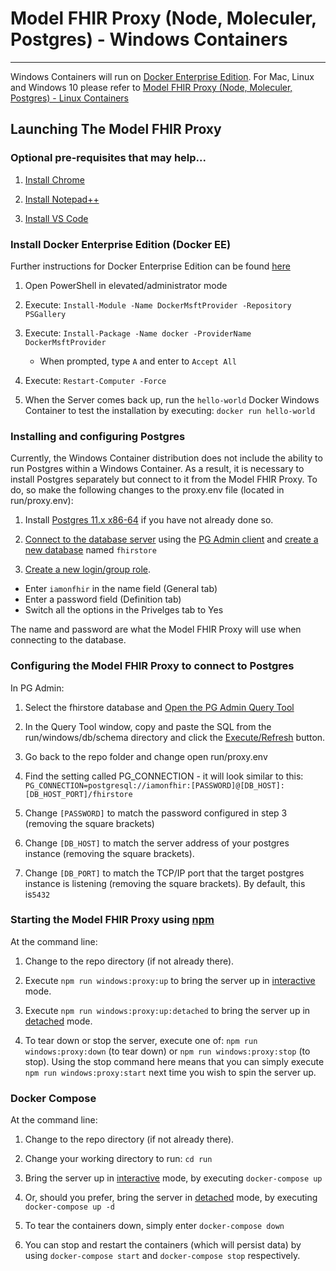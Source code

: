 # Model FHIR Proxy (Node, Moleculer, Postgres) - Windows Containers

---

Windows Containers will run on [Docker Enterprise Edition](https://docs.microsoft.com/en-us/virtualization/windowscontainers/quick-start/set-up-environment?tabs=Windows-Server). For Mac, Linux and Windows 10 please refer to [Model FHIR Proxy (Node, Moleculer, Postgres) - Linux Containers](linux.md)

## Launching The Model FHIR Proxy

### Optional pre-requisites that may help...

1. [Install Chrome](https://support.google.com/chrome/answer/95346?co=GENIE.Platform%3DDesktop&hl=en-GB)

2. [Install Notepad++](https://notepad-plus-plus.org)

3. [Install VS Code](https://code.visualstudio.com/download)

### Install Docker Enterprise Edition (Docker EE)
Further instructions for Docker Enterprise Edition can be found [here](https://docs.microsoft.com/en-us/virtualization/windowscontainers/quick-start/set-up-environment?tabs=Windows-Server)

1. Open PowerShell in elevated/administrator mode

2. Execute: `Install-Module -Name DockerMsftProvider -Repository PSGallery`

3. Execute: `Install-Package -Name docker -ProviderName DockerMsftProvider`
   
   * When prompted, type `A` and enter to `Accept All`

4. Execute: `Restart-Computer -Force`

5. When the Server comes back up, run the `hello-world` Docker Windows Container to test the installation by executing: `docker run hello-world`

### Installing and configuring Postgres
Currently, the Windows Container distribution does not include the ability to run Postgres within a Windows Container. As a result, it is necessary to install Postgres separately but connect to it from the Model FHIR Proxy. To do, so make the following changes to the proxy.env file (located in run/proxy.env):

1. Install [Postgres 11.x x86-64](https://www.enterprisedb.com/downloads/postgres-postgresql-downloads/) if you have not already done so.

2. [Connect to the database server](https://www.pgadmin.org/docs/pgadmin4/4.17/connecting.html) using the [PG Admin client](https://www.pgadmin.org) and [create a new database](https://www.pgadmin.org/docs/pgadmin4/4.17/database_dialog.html) named `fhirstore` 

3. [Create a new login/group role](https://www.pgadmin.org/docs/pgadmin4/4.17/role_dialog.html). 

  * Enter `iamonfhir` in the name field (General tab)
  * Enter a password field (Definition tab)
  * Switch all the options in the Privelges tab to Yes

  The name and password are what the Model FHIR Proxy will use when connecting to the database.

### Configuring the Model FHIR Proxy to connect to Postgres
In PG Admin:

1. Select the fhirstore database and [Open the PG Admin Query Tool](https://www.pgadmin.org/docs/pgadmin4/latest/query_tool.html)

2. In the Query Tool window, copy and paste the SQL from the run/windows/db/schema directory and click the [Execute/Refresh](https://www.pgadmin.org/docs/pgadmin4/latest/query_tool_toolbar.html#query-execution) button.

3. Go back to the repo folder and change open run/proxy.env

4. Find the setting called PG_CONNECTION - it will look similar to this: `PG_CONNECTION=postgresql://iamonfhir:[PASSWORD]@[DB_HOST]:[DB_HOST_PORT]/fhirstore`

5. Change `[PASSWORD]` to match the password configured in step 3 (removing the square brackets)

6. Change `[DB_HOST]` to match the server address of your postgres instance (removing the square brackets).

7. Change `[DB_PORT]` to match the TCP/IP port that the target postgres instance is listening (removing the square brackets). By default, this is`5432`

### Starting the Model FHIR Proxy using [npm](https://www.npmjs.com)
At the command line:

1. Change to the repo directory (if not already there).

2. Execute `npm run windows:proxy:up` to bring the server up in [interactive](https://docs.docker.com/engine/reference/commandline/exec/) mode.

3. Execute `npm run windows:proxy:up:detached` to bring the server up in [detached](https://docs.docker.com/engine/reference/commandline/exec/) mode.

4. To tear down or stop the server, execute one of: `npm run windows:proxy:down` (to tear down) or `npm run windows:proxy:stop` (to stop). Using the stop command here means that you can simply execute `npm run windows:proxy:start` next time you wish to spin the server up.

### Docker Compose
At the command line:

1. Change to the repo directory (if not already there).

2. Change your working directory to run: `cd run`

3. Bring the server up in [interactive](https://docs.docker.com/engine/reference/commandline/exec/) mode, by executing `docker-compose up`

4. Or, should you prefer, bring the server in [detached](https://docs.docker.com/engine/reference/commandline/exec/) mode, by executing `docker-compose up -d`

5. To tear the containers down, simply enter `docker-compose down`

6. You can stop and restart the containers (which will persist data) by using `docker-compose start` and `docker-compose stop` respectively.
